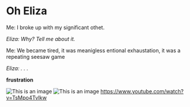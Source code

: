 # Oh Eliza
Me: I broke up with my significant othet.

*Eliza: Why? Tell me about it.*

Me: We became tired, it was meanigless entional exhaustation, it was a repeating seesaw game

*Eliza: . . .*

**frustration**

![This is an image](https://user-images.githubusercontent.com/97710495/150460632-b6ea52ae-93d5-412f-b1e2-75dd4d3d4296.jpeg)
![This is an image](https://i0.wp.com/9to5mac.com/wp-content/uploads/sites/6/2019/10/Siri-wont-always-use-Apple-messaging-and-phone-apps.jpg?w=1500&quality=82&strip=all&ssl=1)
https://www.youtube.com/watch?v=TsMpo4TvIkw
